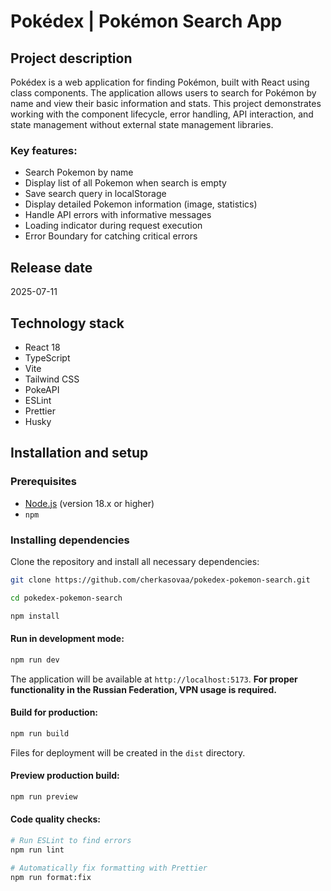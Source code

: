 # Pokédex | Pokémon Search App

## Project description

Pokédex is a web application for finding Pokémon, built with React using class components. The application allows users to search for Pokémon by name and view their basic information and stats. This project demonstrates working with the component lifecycle, error handling, API interaction, and state management without external state management libraries.

### Key features:

- Search Pokemon by name
- Display list of all Pokemon when search is empty
- Save search query in localStorage
- Display detailed Pokemon information (image, statistics)
- Handle API errors with informative messages
- Loading indicator during request execution
- Error Boundary for catching critical errors

## Release date

2025-07-11

## Technology stack

- React 18
- TypeScript
- Vite
- Tailwind CSS
- PokeAPI
- ESLint
- Prettier
- Husky

## Installation and setup

### Prerequisites

- [Node.js](https://nodejs.org/) (version 18.x or higher)
- `npm`

### Installing dependencies

Clone the repository and install all necessary dependencies:

```bash
git clone https://github.com/cherkasovaa/pokedex-pokemon-search.git
```

```bash
cd pokedex-pokemon-search
```

```bash
npm install
```

#### Run in development mode:

```bash
npm run dev
```

The application will be available at `http://localhost:5173`. **For proper functionality in the Russian Federation, VPN usage is required.**

#### Build for production:

```bash
npm run build
```

Files for deployment will be created in the `dist` directory.

#### Preview production build:

```bash
npm run preview
```

#### Code quality checks:

```bash
# Run ESLint to find errors
npm run lint
```

```bash
# Automatically fix formatting with Prettier
npm run format:fix
```

